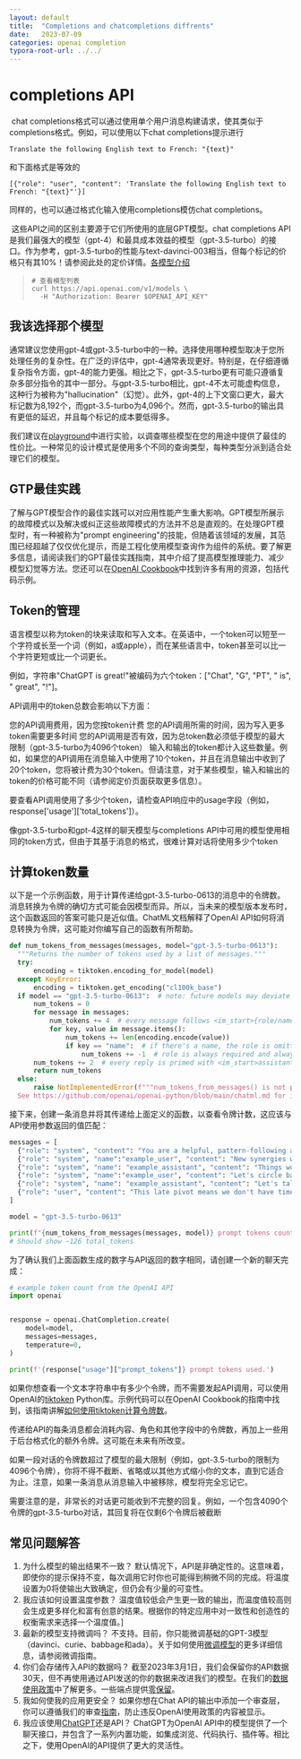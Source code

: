 ```yaml
---
layout: default
title:  "Completions and chatcompletions diffrents"
date:   2023-07-09
categories: openai completion
typora-root-url: ../../
---
```


# completions API

​	chat completions格式可以通过使用单个用户消息构建请求，使其类似于completions格式。例如，可以使用以下chat completions提示进行

```
Translate the following English text to French: "{text}"
```

和下面格式是等效的

```
[{"role": "user", "content": 'Translate the following English text to French: "{text}"'}]
```

同样的，也可以通过格式化输入使用completions模仿chat completions。

​	这些API之间的区别主要源于它们所使用的底层GPT模型。chat completions API是我们最强大的模型（gpt-4）和最具成本效益的模型（gpt-3.5-turbo）的接口。作为参考，gpt-3.5-turbo的性能与text-davinci-003相当，但每个标记的价格只有其10%！请参阅此处的定价详情。[各模型介绍](https://platform.openai.com/docs/models)

> ```shell
> # 查看模型列表
> curl https://api.openai.com/v1/models \
>   -H "Authorization: Bearer $OPENAI_API_KEY"
> ```

## 我该选择那个模型

​	通常建议您使用gpt-4或gpt-3.5-turbo中的一种。选择使用哪种模型取决于您所处理任务的复杂性。在广泛的评估中，gpt-4通常表现更好。特别是，在仔细遵循复杂指令方面，gpt-4的能力更强。相比之下，gpt-3.5-turbo更有可能只遵循复杂多部分指令的其中一部分。与gpt-3.5-turbo相比，gpt-4不太可能虚构信息，这种行为被称为"hallucination"（幻觉）。此外，gpt-4的上下文窗口更大，最大标记数为8,192个，而gpt-3.5-turbo为4,096个。然而，gpt-3.5-turbo的输出具有更低的延迟，并且每个标记的成本要低得多。

我们建议在[playground](https://platform.openai.com/playground?mode=chat)中进行实验，以调查哪些模型在您的用途中提供了最佳的性价比。一种常见的设计模式是使用多个不同的查询类型，每种类型分派到适合处理它们的模型。

## GTP最佳实践

​	了解与GPT模型合作的最佳实践可以对应用性能产生重大影响。GPT模型所展示的故障模式以及解决或纠正这些故障模式的方法并不总是直观的。在处理GPT模型时，有一种被称为"prompt engineering"的技能，但随着该领域的发展，其范围已经超越了仅仅优化提示，而是工程化使用模型查询作为组件的系统。要了解更多信息，请阅读我们的GPT最佳实践指南，其中介绍了提高模型推理能力、减少模型幻觉等方法。您还可以在[OpenAI Cookbook](https://github.com/openai/openai-cookbook)中找到许多有用的资源，包括代码示例。

## Token的管理

​	语言模型以称为token的块来读取和写入文本。在英语中，一个token可以短至一个字符或长至一个词（例如，a或apple），而在某些语言中，token甚至可以比一个字符更短或比一个词更长。

例如，字符串"ChatGPT is great!"被编码为六个token：["Chat", "G", "PT", " is", " great", "!"]。

API调用中的token总数会影响以下方面：

您的API调用费用，因为您按token计费 您的API调用所需的时间，因为写入更多token需要更多时间 您的API调用是否有效，因为总token数必须低于模型的最大限制（gpt-3.5-turbo为4096个token） 输入和输出的token都计入这些数量。例如，如果您的API调用在消息输入中使用了10个token，并且在消息输出中收到了20个token，您将被计费为30个token。但请注意，对于某些模型，输入和输出的token的价格可能不同（请参阅定价页面获取更多信息）。

要查看API调用使用了多少个token，请检查API响应中的usage字段（例如，response\['usage'\]\['total_tokens'\]）。

像gpt-3.5-turbo和gpt-4这样的聊天模型与completions API中可用的模型使用相同的token方式，但由于其基于消息的格式，很难计算对话将使用多少个token

## 计算token数量

​	以下是一个示例函数，用于计算传递给gpt-3.5-turbo-0613的消息中的令牌数。 消息转换为令牌的确切方式可能会因模型而异。所以，当未来的模型版本发布时，这个函数返回的答案可能只是近似值。ChatML文档解释了OpenAI API如何将消息转换为令牌，这可能对你编写自己的函数有所帮助。

```python
def num_tokens_from_messages(messages, model="gpt-3.5-turbo-0613"):
  """Returns the number of tokens used by a list of messages."""
  try:
      encoding = tiktoken.encoding_for_model(model)
  except KeyError:
      encoding = tiktoken.get_encoding("cl100k_base")
  if model == "gpt-3.5-turbo-0613":  # note: future models may deviate from this
      num_tokens = 0
      for message in messages:
          num_tokens += 4  # every message follows <im_start>{role/name}\n{content}<im_end>\n
          for key, value in message.items():
              num_tokens += len(encoding.encode(value))
              if key == "name":  # if there's a name, the role is omitted
                  num_tokens += -1  # role is always required and always 1 token
      num_tokens += 2  # every reply is primed with <im_start>assistant
      return num_tokens
  else:
      raise NotImplementedError(f"""num_tokens_from_messages() is not presently implemented for model {model}.
  See https://github.com/openai/openai-python/blob/main/chatml.md for information on how messages are converted to tokens.""")
```

​	接下来，创建一条消息并将其传递给上面定义的函数，以查看令牌计数，这应该与API使用参数返回的值匹配：

```python
messages = [
  {"role": "system", "content": "You are a helpful, pattern-following assistant that translates corporate jargon into plain English."},
  {"role": "system", "name":"example_user", "content": "New synergies will help drive top-line growth."},
  {"role": "system", "name": "example_assistant", "content": "Things working well together will increase revenue."},
  {"role": "system", "name":"example_user", "content": "Let's circle back when we have more bandwidth to touch base on opportunities for increased leverage."},
  {"role": "system", "name": "example_assistant", "content": "Let's talk later when we're less busy about how to do better."},
  {"role": "user", "content": "This late pivot means we don't have time to boil the ocean for the client deliverable."},
]

model = "gpt-3.5-turbo-0613"

print(f"{num_tokens_from_messages(messages, model)} prompt tokens counted.")
# Should show ~126 total_tokens
```

​	为了确认我们上面函数生成的数字与API返回的数字相同，请创建一个新的聊天完成：

```python
# example token count from the OpenAI API
import openai


response = openai.ChatCompletion.create(
    model=model,
    messages=messages,
    temperature=0,
)

print(f'{response["usage"]["prompt_tokens"]} prompt tokens used.')
```

​	如果你想查看一个文本字符串中有多少个令牌，而不需要发起API调用，可以使用OpenAI的[tiktoken](https://github.com/openai/tiktoken) Python库。示例代码可以在OpenAI Cookbook的指南中找到，该指南讲解[如何使用tiktoken计算令牌数](https://github.com/openai/openai-cookbook/blob/main/examples/How_to_count_tokens_with_tiktoken.ipynb)。

传递给API的每条消息都会消耗内容、角色和其他字段中的令牌数，再加上一些用于后台格式化的额外令牌。这可能在未来有所改变。

如果一段对话的令牌数超过了模型的最大限制（例如，gpt-3.5-turbo的限制为4096个令牌），你将不得不截断、省略或以其他方式缩小你的文本，直到它适合为止。注意，如果一条消息从消息输入中被移除，模型将完全忘记它。

需要注意的是，非常长的对话更可能收到不完整的回复。例如，一个包含4090个令牌的gpt-3.5-turbo对话，其回复将在仅剩6个令牌后被截断

## 常见问题解答

1. 为什么模型的输出结果不一致？ 默认情况下，API是非确定性的。这意味着，即使你的提示保持不变，每次调用它时你也可能得到稍微不同的完成。将温度设置为0将使输出大致确定，但仍会有少量的可变性。
2. 我应该如何设置温度参数？ 温度值较低会产生更一致的输出，而温度值较高则会生成更多样化和富有创意的结果。根据你的特定应用中对一致性和创造性的权衡需求来选择一个温度值。]
3. 最新的模型支持微调吗？ 不支持。目前，你只能微调基础的GPT-3模型（davinci、curie、babbage和ada）。关于如何使用[微调模型](https://platform.openai.com/docs/guides/fine-tuning)的更多详细信息，请参阅微调指南。
4. 你们会存储传入API的数据吗？ 截至2023年3月1日，我们会保留你的API数据30天，但不再使用通过API发送的你的数据来改进我们的模型。在我们的[数据使用政策](https://openai.com/policies/usage-policies)中了解更多。一些端点提供[零保留](https://platform.openai.com/docs/models/default-usage-policies-by-endpoint)。
5. 我如何使我的应用更安全？ 如果你想在Chat API的输出中添加一个审查层，你可以遵循我们的审查[指南](https://platform.openai.com/docs/guides/moderation)，防止违反OpenAI使用政策的内容被显示。
6. 我应该使用[ChatGPT](https://chat.openai.com/)还是API？ ChatGPT为OpenAI API中的模型提供了一个聊天接口，并包含了一系列内置功能，如集成浏览、代码执行、插件等。相比之下，使用OpenAI的API提供了更大的灵活性。
